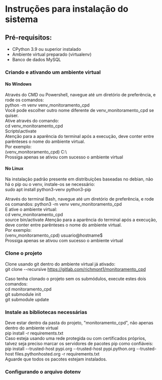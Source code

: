 # Instruções para instalação do sistema
## Pré-requisitos:
- CPython 3.9 ou superior instalado
- Ambiente virtual preparado (virtualenv)
- Banco de dados MySQL

### Criando e ativando um ambiente virtual
#### No Windows
Através do CMD ou Powershell, navegue até um diretório de preferência, e rode os comandos:  
    python -m venv venv_monitoramento_cpd  
Você pode escolher outro nome diferente de venv_monitoramento_cpd se quiser.  
Ative através do comando:  
    cd venv_monitoramento_cpd  
    Scripts\activate  
Atenção para a aparência do terminal após a execução, deve conter entre parênteses o nome do ambiente virtual.  
Por exemplo:  
    (venv_monitoramento_cpd) C:\  
Prossiga apenas se ativou com sucesso o ambiente virtual  

#### No Linux  
Na instalação padrão presente em distribuições baseadas no debian, não há o pip ou o venv, instale-os se necessário:  
    sudo apt install python3-venv python3-pip  

Através do terminal Bash, navegue até um diretório de preferência, e rode os comandos:
    python3 -m venv venv_monitoramento_cpd  
E ative o ambiente virtual:  
    cd venv_monitoramento_cpd  
    source bin/activate
Atenção para a aparência do terminal após a execução, deve conter entre parênteses o nome do ambiente virtual.  
Por exemplo:  
    (venv_monitoramento_cpd) usuario@hostname$  
Prossiga apenas se ativou com sucesso o ambiente virtual  

### Clone o projeto
Clone usando git dentro do ambiente virtual já ativado:  
    git clone --recursive https://gitlab.com/richmont1/monitoramento_cpd

Caso tenha clonado o projeto sem os submódulos, execute estes dois comandos:  
    cd monitoramento_cpd  
    git submodule init  
    git submodule update  

### Instale as bibliotecas necessárias
Deve estar dentro da pasta do projeto, "monitoramento_cpd", não apenas dentro do ambiente virtual  
    pip install -r requirements.txt  
Caso esteja usando uma rede protegida ou com certificados próprios, talvez seja preciso marcar os servidores de pacotes pip como confiáveis:  
    pip install --trusted-host pypi.org --trusted-host pypi.python.org --trusted-host files.pythonhosted.org -r requirements.txt  
Aguarde que todos os pacotes estejam instalados.  

### Configurando o arquivo dotenv  
